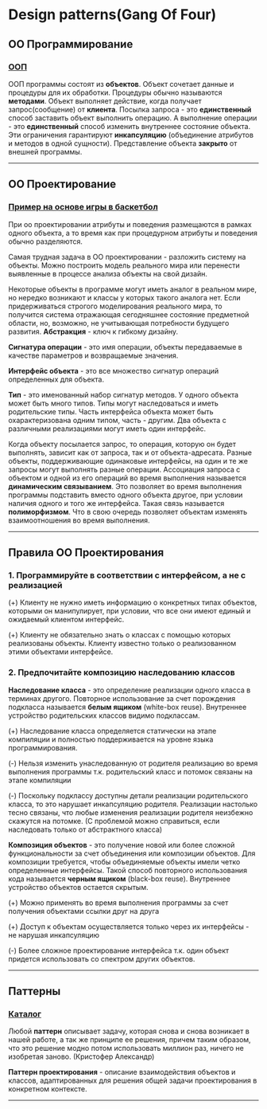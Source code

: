 # Design patterns(Gang Of Four)

## ОО Программирование
### [ООП](https://github.com/NorthArea/design-patterns/blob/master/oop.md "ООП")
ООП программы состоят из **объектов**. Объект сочетает данные и процедуры для их обработки. Процедуры обычно называются **методами**. Объект выполняет действие, когда получает запрос(сообщение) от **клиента**. Посылка запроса - это **единственный** способ заставить объект выполнить операцию. А выполнение операции - это **единственный** способ изменить внутреннее состояние объекта. Эти ограничения гарантируют **инкапсуляцию** (объединение атрибутов и методов в одной сущности). Представление объекта **закрыто** от внешней программы.
___

## ОО Проектирование
### [Пример на основе игры в баскетбол](https://github.com/NorthArea/design-patterns/blob/master/basketball/basketball.md "Баскетбол")
При оо проектировании атрибуты и поведения размещаются в рамках одного объекта, а то время как при процедурном атрибуты и поведения обычно разделяются.

Самая трудная задача в ОО проектировании - разложить систему на объекты. Можно построить модель реального мира или перенести выявленные в процессе анализа объекты на свой дизайн.

Некоторые объекты в программе могут иметь аналог в реальном мире, но нередко возникают и классы у которых такого аналога нет. Если придерживаться строгого моделирования реального мира, то получится система отражающая сегодняшнее состояние предметной области, но, возможно, не учитывающая потребности будущего развития. **Абстракция** - ключ к гибкому дизайну.

**Сигнатура операции** - это имя операции, объекты передаваемые в качестве параметров и возвращаемые значения.

**Интерфейс объекта** - это все множество сигнатур операций определенных для объекта.

**Тип** - это именованный набор сигнатур методов. У одного объекта может быть много типов. Типы могут наследоваться и иметь родительские типы. Часть интерфейса объекта может быть охарактеризована одним типом, часть - другим. Два объекта с различными реализациями могут иметь один интерфейс. 

Когда объекту посылается запрос, то операция, которую он будет выполнять, зависит как от запроса, так и от объекта-адресата. Разные объекты, поддерживающие одинаковые интерфейсы, на один и те же запросы могут выполнять разные операции. Ассоциация запроса с объектом и одной из его операций во время выполнения называется **динамическим связыванием**. Это позволяет во время выполнения программы подставить вместо одного объекта другое, при условии наличия одного и того же интерфейса. Такая связь называется **полиморфизмом**. Что в свою очередь позволяет объектам изменять взаимоотношения во время выполнения.
___

## Правила ОО Проектирования
### 1. Программируйте в соответствии с интерфейсом, а не с реализацией
(+) Клиенту не нужно иметь информацию о конкретных типах объектов, которыми он манипулирует, при условии, что все они имеют единый и ожидаемый клиентом интерфейс.

(+) Клиенту не обязательно знать о классах с помощью которых реализованы объекты. Клиенту известно только о реализованном этими объектами интерфейсе.

### 2. Предпочитайте композицию наследованию классов
**Наследование класса** - это определение реализации одного класса в терминах другого. Повторное использование за счет порождения подкласса называется **белым ящиком** (white-box reuse). Внутреннее устройство родительских классов видимо подклассам. 

(+) Наследование класса определяется статически на этапе компиляции и полностью поддерживается на уровне языка программирования.

(-) Нельзя изменить унаследованную от родителя реализацию во время выполнения программы т.к. родительский класс и потомок связаны на этапе компиляции

(-) Поскольку подклассу доступны детали реализации родительского класса, то это нарушает инкапсуляцию родителя. Реализации настолько тесно связаны, что любые изменения реализации родителя неизбежно скажутся на потомке. (С проблемой можно справиться, если наследовать только от абстрактного класса)

**Композиция объектов** - это получение новой или более сложной функциональности за счет объединения или композиции объектов. Для композиции требуется, чтобы объединяемые объекты имели четко определенные интерфейсы. Такой способ повторного использования кода называется **черным ящиком** (black-box reuse). Внутреннее устройство объектов остается скрытым.

(+) Можно применять во время выполнения программы за счет получения объектами ссылки друг на друга

(+) Доступ к объектам осуществляется только через их интерфейсы - не нарушая инкапсуляцию 

(-) Более сложное проектирование интерфейса т.к. один объект придется использовать со спектром других объектов.

___

## Паттерны
### [Каталог](https://github.com/NorthArea/design-patterns/blob/master/catalog.md "Каталог паттернов")
Любой **паттерн** описывает задачу, которая снова и снова возникает в нашей работе, а так же принципе ее решения, причем таким образом, что это решение модно потом использовать миллион раз, ничего не изобретая заново. (Кристофер Александр)

**Паттерн проектирования** - описание взаимодействия объектов и классов, адаптированных для решения общей задачи проектирования в конкретном контексте.   
___

